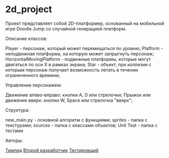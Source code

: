 # 2d_project

Проект представляет собой 2D-платформер, основанный на мобильной игре Doodle Jump со случайной генерацией платформ.


Описание классов:

  Player - персонаж, который может перемещаться по уровню;
  Platform - неподвижная платформа, на которую может запрыгнуть персонаж;
  HorizontalMovingPlatform - подвижные платформы, которые могут двигаться по оси X в рамках экрана;
  Star - объект, при коллизии с которым персонаж получает возможность летать в течении ограниченного времени;
 
 
Управление персонажем:

  Движение влево-вправо: кнопки A, D или стрелочки;
  Прыжок или движение вверх: кнопки W, Space или стрелочка "вверх";
  
  
Структура:

  new_main.py - основной алгоритм с функциями;
  sprites - папка с текстурами;
  sources - папка с классами объектов;
  Unit Test - папка с тестами
  
  
Авторы:

  [Тимлид](https://github.com/qwepoi1972)
  [Второй разработчик](https://github.com/NewWorldBlues)
  [Тестировщий](https://github.com/DonskikhIIU)
